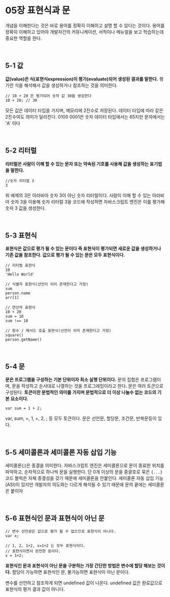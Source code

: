 # 05장 표현식과 문

개념을 이해한다는 것은 바로 용어를 정확히 이해하고 설명 할 수 있다는 것이다.
용어를 정확히 이해하고 있어야 개발자간의 커뮤니케이션, 서적이나 메뉴얼을 보고 학습하는데 중요한 역할을 한다.

<br> 

## 5-1 값

**값(value)은 식(표현식expression)이 평가(evaluate)되어 생성된 결과를 말한다.** 평가란 식을 해석해서 값을 생성하거나 참조하는 것을 의미한다.

```
// 10 + 20 은 평가되어 숫자 값 30을 생성한다
10 + 20; // 30
```
모든 값은 데이터 타입을 가지며, 메모리에 2진수로 저장된다. 데이터 타입에 따라 같은 2진수여도 의미가 달라진다.
0100 0001은 숫자 데이터 타입에서는 65지만 문자에서는 'A' 이다

<br>

## 5-2 리터럴

**리터럴은 사람이 이해 할 수 있는 문자 또는 약속된 기호를 사용해 값을 생성하는 표기법을 말한다.**
```
//숫자 리터럴 3
3
```
위 예제의 3은 아라비아 숫자 3이 아닌 숫자 리터럴이다. 사람이 이해 할 수 있는 아라비아 숫자 3을 이용해 숫자 리터럴 3을 코드에 작성하면
자바스크립트 엔진은 이를 평가해 숫자 3 값을 생성한다.

<br>

## 5-3 표현식

**표현식은 값으로 평가 될 수 있는 문이다 즉 표현식이 평가되면 새로운 값을 생성하거나 기존 값을 참조한다. 값으로 평가 될 수 있는 문은 모두 표현식이다.**
```
// 리터럴 표현식
10
'Hello World'

// 식별자 표현식(선언이 이미 존재한다고 가정)
sum
person.name
arr[1]

// 연산자 표현식
10 + 20
sum = 10
sum !== 10

// 함수 / 메서드 호출 표현식(선언이 이미 존재한다고 가정)
square()
person.getName()
```

<br>

## 5-4 문

**문은 프로그램을 구성하는 기본 단위이자 최소 실행 단위이다.** 문의 집합은 프로그램이며, 문을 작성하고 순서대로 나열하는 것을 프로그래밍이라고 한다.
문은 여러 토큰으로 구성된다. **토큰이란 문법적인 의미를 가지며 문법적으로 더 이상 나눌수 없는 코드의 기본 요소이다.**

```
var sum = 1 + 2;
```

var, sum, =, 1, +, 2, ; 등 모두 토큰이다. 문은 선언문, 할당문, 조건문, 반복문등이 있다.

<br>

## 5-5 세미콜론과 세미콜론 자동 삽입 기능

세미콜론(;)은 종결을 의미한다. 자바스크립트 엔진은 세미콜론으로 문이 종료한 위치를 파악하고, 순차적으로 하나씩 문을 실행한다. 
단 0개 이상의 문을 중괄호로 묶은 ``{...}`` 코드 블럭은 자체 종결성을 갖기 때문에 세미콜론을 안붙인다.
세미콜론 자동 삽입 기능(ASI)이 있지만 개발자의 의도와는 다르게 해석될 수 있기 때문에 문의 끝에는 세미콜론은 붙이자

<br>

## 5-6 표현식인 문과 표현식이 아닌 문

```
// 변수 선언문은 값으로 평가 될 수 없으므로 표현식이 아니다.
var x;

// 1, 2, 1+2, x=1+2 는 모두 표현식이다.
// 표현식이면서 완전한 문이다.
x = 1+2;
```

**표현식인 문과 표현식이 아닌 문을 구분하는 가장 간단한 방법은 변수에 할당 해보는 것이다.** 
할당이 가능하면 표현식인 문, 불가능하면 표현식이 아닌 문이다.

변수를 선언하고 참조하게 되면 undefined 값이 나온다. undefined 값은 완료값으로 표현식의 평가 결과 값이 아니다.
